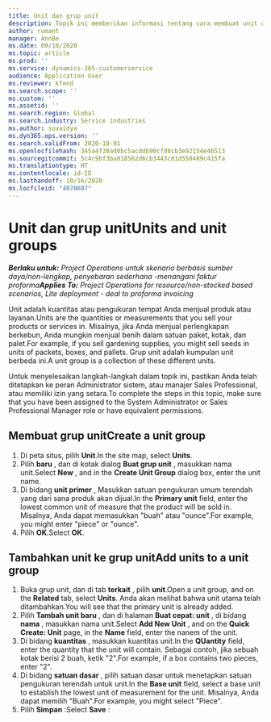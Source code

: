 ```yaml
---
title: Unit dan grup unit
description: Topik ini memberikan informasi tentang cara membuat unit dan grup unit di Dynamics 365 Project Operations.
author: rumant
manager: AnnBe
ms.date: 09/18/2020
ms.topic: article
ms.prod: ''
ms.service: dynamics-365-customerservice
audience: Application User
ms.reviewer: kfend
ms.search.scope: ''
ms.custom: ''
ms.assetid: ''
ms.search.region: Global
ms.search.industry: Service industries
ms.author: suvaidya
ms.dyn365.ops.version: ''
ms.search.validFrom: 2020-10-01
ms.openlocfilehash: 345a4f38ad0bc5acddb90cfd8cb3e92154e46513
ms.sourcegitcommit: 5c4c9bf3ba018562d6cb3443c01d550489c415fa
ms.translationtype: HT
ms.contentlocale: id-ID
ms.lasthandoff: 10/16/2020
ms.locfileid: "4078607"
---
```

# <a name="units-and-unit-groups"></a><span data-ttu-id="5963e-103">Unit dan grup unit</span><span class="sxs-lookup"><span data-stu-id="5963e-103">Units and unit groups</span></span>

<span data-ttu-id="5963e-104">_**Berlaku untuk:** Project Operations untuk skenario berbasis sumber daya/non-lengkap, penyebaran sederhana -menangani faktur proforma_</span><span class="sxs-lookup"><span data-stu-id="5963e-104">_**Applies To:** Project Operations for resource/non-stocked based scenarios, Lite deployment - deal to proforma invoicing_</span></span>

<span data-ttu-id="5963e-105">Unit adalah kuantitas atau pengukuran tempat Anda menjual produk atau layanan.</span><span class="sxs-lookup"><span data-stu-id="5963e-105">Units are the quantities or measurements that you sell your products or services in.</span></span> <span data-ttu-id="5963e-106">Misalnya, jika Anda menjual perlengkapan berkebun, Anda mungkin menjual benih dalam satuan paket, kotak, dan palet.</span><span class="sxs-lookup"><span data-stu-id="5963e-106">For example, if you sell gardening supplies, you might sell seeds in units of packets, boxes, and pallets.</span></span> <span data-ttu-id="5963e-107">Grup unit adalah kumpulan unit berbeda ini.</span><span class="sxs-lookup"><span data-stu-id="5963e-107">A unit group is a collection of these different units.</span></span>

<span data-ttu-id="5963e-108">Untuk menyelesaikan langkah-langkah dalam topik ini, pastikan Anda telah ditetapkan ke peran Administrator sistem, atau manajer Sales Professional, atau memiliki izin yang setara.</span><span class="sxs-lookup"><span data-stu-id="5963e-108">To complete the steps in this topic, make sure that you have been assigned to the System Administrator or Sales Professional Manager role or have equivalent permissions.</span></span>

## <a name="create-a-unit-group"></a><span data-ttu-id="5963e-109">Membuat grup unit</span><span class="sxs-lookup"><span data-stu-id="5963e-109">Create a unit group</span></span>

1. <span data-ttu-id="5963e-110">Di peta situs, pilih **Unit**.</span><span class="sxs-lookup"><span data-stu-id="5963e-110">In the site map, select **Units**.</span></span>
2. <span data-ttu-id="5963e-111">Pilih **baru** , dan di kotak dialog **Buat grup unit** , masukkan nama unit.</span><span class="sxs-lookup"><span data-stu-id="5963e-111">Select **New** , and in the **Create Unit Group** dialog box, enter the unit name.</span></span>
3. <span data-ttu-id="5963e-112">Di bidang **unit primer** , Masukkan satuan pengukuran umum terendah yang dari sana produk akan dijual.</span><span class="sxs-lookup"><span data-stu-id="5963e-112">In the **Primary unit** field, enter the lowest common unit of measure that the product will be sold in.</span></span> <span data-ttu-id="5963e-113">Misalnya, Anda dapat memasukkan "buah" atau "ounce".</span><span class="sxs-lookup"><span data-stu-id="5963e-113">For example, you might enter "piece" or "ounce".</span></span>
4. <span data-ttu-id="5963e-114">Pilih **OK**.</span><span class="sxs-lookup"><span data-stu-id="5963e-114">Select **OK**.</span></span>

## <a name="add-units-to-a-unit-group"></a><span data-ttu-id="5963e-115">Tambahkan unit ke grup unit</span><span class="sxs-lookup"><span data-stu-id="5963e-115">Add units to a unit group</span></span>

1. <span data-ttu-id="5963e-116">Buka grup unit, dan di tab **terkait** , pilih **unit**.</span><span class="sxs-lookup"><span data-stu-id="5963e-116">Open a unit group, and on the **Related** tab, select **Units**.</span></span> <span data-ttu-id="5963e-117">Anda akan melihat bahwa unit utama telah ditambahkan.</span><span class="sxs-lookup"><span data-stu-id="5963e-117">You will see that the primary unit is already added.</span></span>
2. <span data-ttu-id="5963e-118">Pilih **Tambah unit baru** , dan di halaman **Buat cepat: unit** , di bidang **nama** , masukkan nama unit.</span><span class="sxs-lookup"><span data-stu-id="5963e-118">Select **Add New Unit** , and on the **Quick Create: Unit** page, in the **Name** field, enter the nanem of the unit.</span></span>
3. <span data-ttu-id="5963e-119">Di bidang **kuantitas** , masukkan kuantitas unit.</span><span class="sxs-lookup"><span data-stu-id="5963e-119">In the **QUantity** field, enter the quantity that the unit will contain.</span></span> <span data-ttu-id="5963e-120">Sebagai contoh, jika sebuah kotak berisi 2 buah, ketik "2".</span><span class="sxs-lookup"><span data-stu-id="5963e-120">For example, if a box contains two pieces, enter "2".</span></span> 
4. <span data-ttu-id="5963e-121">Di bidang **satuan dasar** , pilih satuan dasar untuk menetapkan satuan pengukuran terendah untuk unit.</span><span class="sxs-lookup"><span data-stu-id="5963e-121">In the **Base unit** field, select a base unit to establish the lowest unit of measurement for the unit.</span></span> <span data-ttu-id="5963e-122">Misalnya, Anda dapat memilih "Buah".</span><span class="sxs-lookup"><span data-stu-id="5963e-122">For example, you might select "Piece".</span></span>
5. <span data-ttu-id="5963e-123">Pilih **Simpan** :</span><span class="sxs-lookup"><span data-stu-id="5963e-123">Select **Save** :</span></span>
